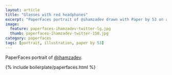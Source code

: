 ```yaml
---
layout: article
title: "Glasses with red headphones"
excerpt: "PaperFaces portrait of @ihamzadev drawn with Paper by 53 on an iPad."
image: 
  feature: paperfaces-ihamzadev-twitter-lg.jpg
  thumb: paperfaces-ihamzadev-twitter-150.jpg
category: paperfaces
tags: [portrait, illustration, paper by 53]
---
```


PaperFaces portrait of [@ihamzadev](http://twitter.com/ihamzadev).

{% include boilerplate/paperfaces.html %}